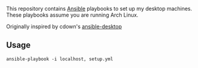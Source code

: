 This repository contains [Ansible][] playbooks to set up my desktop machines.
These playbooks assume you are running Arch Linux.

Originally inspired by cdown's [ansible-desktop][ansible-desktop]

[Ansible]: http://ansible.com
[ansible-desktop]: https://github.com/cdown/ansible-desktop

## Usage

    ansible-playbook -i localhost, setup.yml
